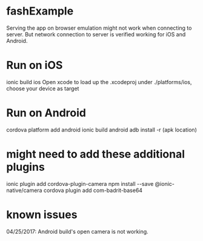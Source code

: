 # fashExample
Serving the app on browser emulation might not work when connecting to server.
But network connection to server is verified working for iOS and Android.

# Run on iOS
ionic build ios
Open xcode to load up the .xcodeproj under ./platforms/ios, choose your device as target

# Run on Android
cordova platform add android
ionic build android
adb install -r (apk location)

# might need to add these additional plugins
ionic plugin add cordova-plugin-camera
npm install --save @ionic-native/camera
cordova plugin add com-badrit-base64

# known issues
04/25/2017: Android build's open camera is not working.
